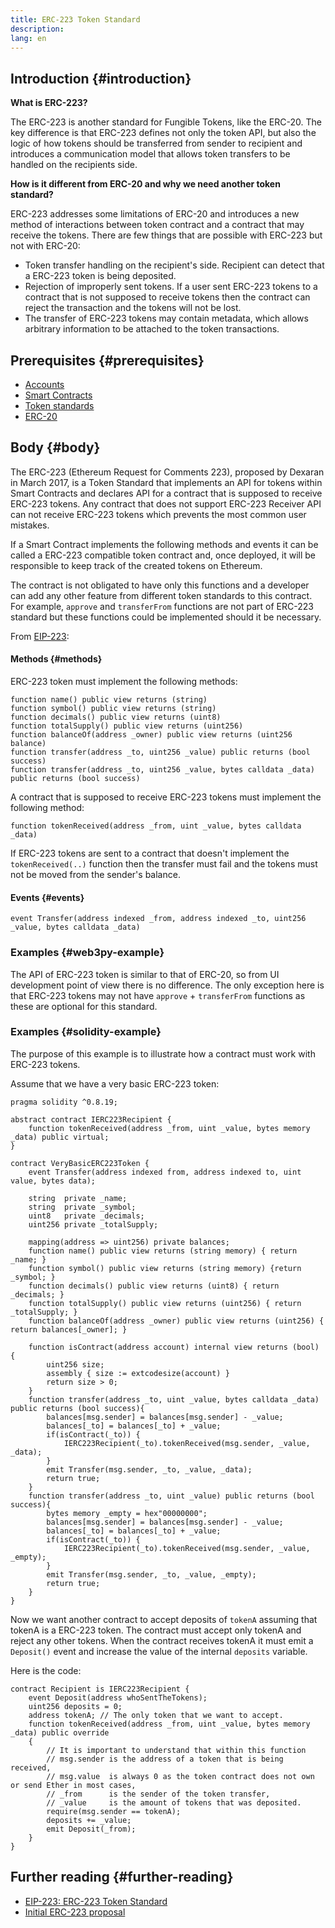 ```yaml
---
title: ERC-223 Token Standard
description:
lang: en
---
```


## Introduction {#introduction}

**What is ERC-223?**

The ERC-223 is another standard for Fungible Tokens, like the ERC-20. The key difference is that ERC-223 defines not only the token API, but also the logic of how tokens should be transferred from sender to recipient and introduces a communication model that allows token transfers to be handled on the recipients side.

**How is it different from ERC-20 and why we need another token standard?**

ERC-223 addresses some limitations of ERC-20 and introduces a new method of interactions between token contract and a contract that may receive the tokens. There are few things that are possible with ERC-223 but not with ERC-20:

- Token transfer handling on the recipient's side. Recipient can detect that a ERC-223 token is being deposited.
- Rejection of improperly sent tokens. If a user sent ERC-223 tokens to a contract that is not supposed to receive tokens then the contract can reject the transaction and the tokens will not be lost.
- The transfer of ERC-223 tokens may contain metadata, which allows arbitrary information to be attached to the token transactions.

## Prerequisites {#prerequisites}

- [Accounts](/developers/docs/accounts)
- [Smart Contracts](/developers/docs/smart-contracts/)
- [Token standards](/developers/docs/standards/tokens/)
- [ERC-20](/developers/docs/standards/tokens/erc-20/)

## Body {#body}

The ERC-223 (Ethereum Request for Comments 223), proposed by Dexaran in March 2017, is a Token Standard that
implements an API for tokens within Smart Contracts and declares API for a contract that is supposed to receive ERC-223 tokens. Any contract that does not support ERC-223 Receiver API can not receive ERC-223 tokens which prevents the most common user mistakes.

If a Smart Contract implements the following methods and events it can be called a ERC-223 compatible token contract and, once deployed, it
will be responsible to keep track of the created tokens on Ethereum.

The contract is not obligated to have only this functions and a developer can add any other feature from different token standards to this contract. For example, `approve` and `transferFrom` functions are not part of ERC-223 standard but these functions could be implemented should it be necessary.

From [EIP-223](https://eips.ethereum.org/EIPS/eip-223):

#### Methods {#methods}

ERC-223 token must implement the following methods:

```solidity
function name() public view returns (string)
function symbol() public view returns (string)
function decimals() public view returns (uint8)
function totalSupply() public view returns (uint256)
function balanceOf(address _owner) public view returns (uint256 balance)
function transfer(address _to, uint256 _value) public returns (bool success)
function transfer(address _to, uint256 _value, bytes calldata _data) public returns (bool success)
```

A contract that is supposed to receive ERC-223 tokens must implement the following method:

```solidity
function tokenReceived(address _from, uint _value, bytes calldata _data)
```

If ERC-223 tokens are sent to a contract that doesn't implement the `tokenReceived(..)` function then the transfer must fail and the tokens must not be moved from the sender's balance.

#### Events {#events}

```solidity
event Transfer(address indexed _from, address indexed _to, uint256 _value, bytes calldata _data)
```

### Examples {#web3py-example}

The API of ERC-223 token is similar to that of ERC-20, so from UI development point of view there is no difference. The only exception here is that ERC-223 tokens may  not have `approve` + `transferFrom` functions as these are optional for this standard.

### Examples {#solidity-example}

The purpose of this example is to illustrate how a contract must work with ERC-223 tokens.

Assume that we have a very basic ERC-223 token:

```solidity
pragma solidity ^0.8.19;

abstract contract IERC223Recipient {
    function tokenReceived(address _from, uint _value, bytes memory _data) public virtual;
}

contract VeryBasicERC223Token {
    event Transfer(address indexed from, address indexed to, uint value, bytes data);

    string  private _name;
    string  private _symbol;
    uint8   private _decimals;
    uint256 private _totalSupply;
    
    mapping(address => uint256) private balances;
    function name() public view returns (string memory) { return _name; }
    function symbol() public view returns (string memory) {return _symbol; }
    function decimals() public view returns (uint8) { return _decimals; }
    function totalSupply() public view returns (uint256) { return _totalSupply; }
    function balanceOf(address _owner) public view returns (uint256) { return balances[_owner]; }

    function isContract(address account) internal view returns (bool) {
        uint256 size;
        assembly { size := extcodesize(account) }
        return size > 0;
    }
    function transfer(address _to, uint _value, bytes calldata _data) public returns (bool success){
        balances[msg.sender] = balances[msg.sender] - _value;
        balances[_to] = balances[_to] + _value;
        if(isContract(_to)) {
            IERC223Recipient(_to).tokenReceived(msg.sender, _value, _data);
        }
        emit Transfer(msg.sender, _to, _value, _data);
        return true;
    }
    function transfer(address _to, uint _value) public returns (bool success){
        bytes memory _empty = hex"00000000";
        balances[msg.sender] = balances[msg.sender] - _value;
        balances[_to] = balances[_to] + _value;
        if(isContract(_to)) {
            IERC223Recipient(_to).tokenReceived(msg.sender, _value, _empty);
        }
        emit Transfer(msg.sender, _to, _value, _empty);
        return true;
    }
}
```

Now we want another contract to accept deposits of `tokenA` assuming that tokenA is a ERC-223 token. The contract must accept only tokenA and reject any other tokens. When the contract receives tokenA it must emit a `Deposit()` event and increase the value of the internal `deposits` variable.

Here is the code:

```solidity
contract Recipient is IERC223Recipient {
    event Deposit(address whoSentTheTokens);
    uint256 deposits = 0;
    address tokenA; // The only token that we want to accept.
    function tokenReceived(address _from, uint _value, bytes memory _data) public override
    {
        // It is important to understand that within this function
        // msg.sender is the address of a token that is being received,
        // msg.value  is always 0 as the token contract does not own or send Ether in most cases,
        // _from      is the sender of the token transfer,
        // _value     is the amount of tokens that was deposited.
        require(msg.sender == tokenA);
        deposits += _value;
        emit Deposit(_from);
    }
}
```

## Further reading {#further-reading}

- [EIP-223: ERC-223 Token Standard](https://eips.ethereum.org/EIPS/eip-223)
- [Initial ERC-223 proposal](https://github.com/ethereum/eips/issues/223)
